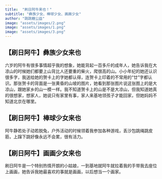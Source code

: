 ```yaml
---
title:  "刷日阿牛来也！"
subtitle: "彝族少女、棒球少女、画画少女"
author: "跳跳糖公益"
image: "assets/images/2.png"
image: "assets/images/1.png"
image: "assets/images/3.png"
---
```


## 【刷日阿牛】彝族少女来也  
六岁的阿牛有很多事情超乎我的想象，她能背起一百多斤的成年人，她告诉我在大凉山的时候她们都要上山背比人还要重的柴火，爬很高的山。小小年纪的她还认识很多字，我送给她的贺卡上的字她都认得，连贺卡上印着的不常用的“廿”字都认识。那张贺卡的背面是一张黄昏的山坡的图片，她看到那张图片说这张图上的是大凉山，跟她家乡的山一模一样。我不知道贺卡上的山是不是大凉山，但我知道她真的很想家，想家人，她说只有家里有事，家人来基地领孩子才能回家，但她妈妈不知道北京在哪里。


## 【刷日阿牛】棒球少女来也  
阿牛静若处子动若脱兔，户外活动的时候领着我参加各种游戏，丢沙包跳绳跳皮筋，上蹿下跳好像永远不会累，很有活力。


## 【刷日阿牛】画画少女来也  
刷日阿牛是一个特别热情开朗的小姑娘，一到基地就阿牛就拉着我的手带我去座位上画画，她告诉我她最喜欢的事就是画画，以后想当一个画家。

